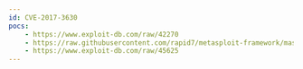 ```yaml
---
id: CVE-2017-3630
pocs:
    - https://www.exploit-db.com/raw/42270
    - https://raw.githubusercontent.com/rapid7/metasploit-framework/master/modules/exploits/solaris/local/rsh_stack_clash_priv_esc.rb
    - https://www.exploit-db.com/raw/45625
---
```

